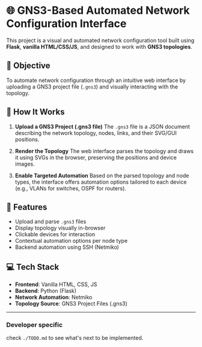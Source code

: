 # 🌐 GNS3-Based Automated Network Configuration Interface

This project is a visual and automated network configuration tool built using **Flask**, **vanilla HTML/CSS/JS**, and designed to work with **GNS3 topologies**.

## 🎯 Objective

To automate network configuration through an intuitive web interface by uploading a GNS3 project file (`.gns3`) and visually interacting with the topology.

## 📁 How It Works

1. **Upload a GNS3 Project (.gns3 file)**
   The `.gns3` file is a JSON document describing the network topology, nodes, links, and their SVG/GUI positions.

2. **Render the Topology**
   The web interface parses the topology and draws it using SVGs in the browser, preserving the positions and device images.

3. **Enable Targeted Automation**
   Based on the parsed topology and node types, the interface offers automation options tailored to each device (e.g., VLANs for switches, OSPF for routers).

## 🧠 Features

- Upload and parse `.gns3` files
- Display topology visually in-browser
- Clickable devices for interaction
- Contextual automation options per node type
- Backend automation using SSH (Netmiko)

## 💻 Tech Stack

- **Frontend**: Vanilla HTML, CSS, JS
- **Backend**: Python (Flask)
- **Network Automation**: Netmiko
- **Topology Source**: GNS3 Project Files (.gns3)

---

### Developer specific

check `./TODO.md` to see what's next to be implemented.
